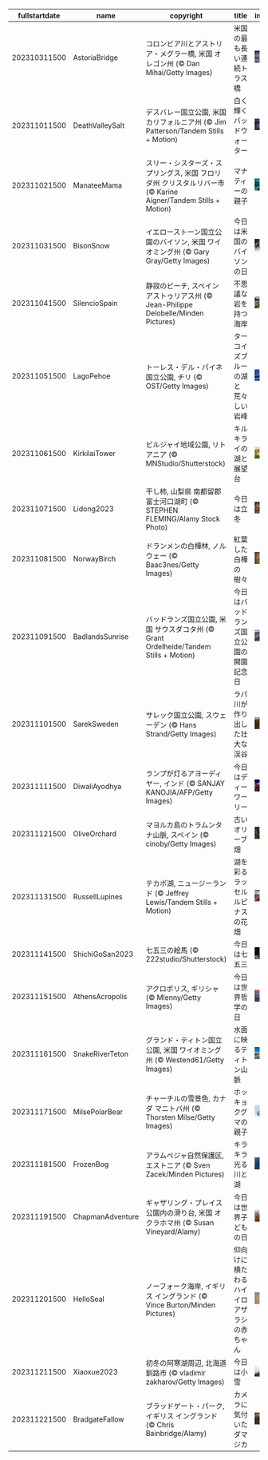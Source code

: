 |fullstartdate|name|copyright|title|image|
|--|--|--|--|--|
202310311500|AstoriaBridge|コロンビア川とアストリア・メグラー橋, 米国 オレゴン州 (© Dan Mihai/Getty Images)|米国の最も長い連続トラス橋|![](/ja-JP/2023/11/202310311500AstoriaBridge.jpg)|
202311011500|DeathValleySalt|デスバレー国立公園, 米国 カリフォルニア州 (© Jim Patterson/Tandem Stills + Motion)|白く輝くバッドウォーター|![](/ja-JP/2023/11/202311011500DeathValleySalt.jpg)|
202311021500|ManateeMama|スリー・シスターズ・スプリングス, 米国 フロリダ州 クリスタルリバー市 (© Karine Aigner/Tandem Stills + Motion)|マナティーの親子|![](/ja-JP/2023/11/202311021500ManateeMama.jpg)|
202311031500|BisonSnow|イエローストーン国立公園のバイソン, 米国 ワイオミング州 (© Gary Gray/Getty Images)|今日は米国のバイソンの日|![](/ja-JP/2023/11/202311031500BisonSnow.jpg)|
202311041500|SilencioSpain|静寂のビーチ, スペイン アストゥリアス州 (© Jean-Philippe Delobelle/Minden Pictures)|不思議な岩を持つ海岸|![](/ja-JP/2023/11/202311041500SilencioSpain.jpg)|
202311051500|LagoPehoe|トーレス・デル・パイネ国立公園, チリ (© OST/Getty Images)|ターコイズブルーの湖と荒々しい岩峰|![](/ja-JP/2023/11/202311051500LagoPehoe.jpg)|
202311061500|KirkilaiTower|ビルジャイ地域公園, リトアニア (© MNStudio/Shutterstock)|キルキライの湖と展望台|![](/ja-JP/2023/11/202311061500KirkilaiTower.jpg)|
202311071500|Lidong2023|干し柿, 山梨県 南都留郡 富士河口湖町 (© STEPHEN FLEMING/Alamy Stock Photo)|今日は立冬|![](/ja-JP/2023/11/202311071500Lidong2023.jpg)|
202311081500|NorwayBirch|ドランメンの白樺林, ノルウェー (© Baac3nes/Getty Images)|紅葉した白樺の樹々|![](/ja-JP/2023/11/202311081500NorwayBirch.jpg)|
202311091500|BadlandsSunrise|バッドランズ国立公園, 米国 サウスダコタ州 (© Grant Ordelheide/Tandem Stills + Motion)|今日はバッドランズ国立公園の開園記念日|![](/ja-JP/2023/11/202311091500BadlandsSunrise.jpg)|
202311101500|SarekSweden|サレック国立公園, スウェーデン (© Hans Strand/Getty Images)|ラパ川が作り出した壮大な渓谷|![](/ja-JP/2023/11/202311101500SarekSweden.jpg)|
202311111500|DiwaliAyodhya|ランプが灯るアヨーディヤー, インド (© SANJAY KANOJIA/AFP/Getty Images)|今日はディーワーリー|![](/ja-JP/2023/11/202311111500DiwaliAyodhya.jpg)|
202311121500|OliveOrchard|マヨルカ島のトラムンタナ山脈, スペイン (© cinoby/Getty Images)|古いオリーブ畑|![](/ja-JP/2023/11/202311121500OliveOrchard.jpg)|
202311131500|RussellLupines|テカポ湖, ニュージーランド (© Jeffrey Lewis/Tandem Stills + Motion)|湖を彩るラッセルルピナスの花畑|![](/ja-JP/2023/11/202311131500RussellLupines.jpg)|
202311141500|ShichiGoSan2023|七五三の絵馬 (© 222studio/Shutterstock)|今日は七五三|![](/ja-JP/2023/11/202311141500ShichiGoSan2023.jpg)|
202311151500|AthensAcropolis|アクロポリス, ギリシャ (© Mlenny/Getty Images)|今日は世界哲学の日|![](/ja-JP/2023/11/202311151500AthensAcropolis.jpg)|
202311161500|SnakeRiverTeton|グランド・ティトン国立公園, 米国 ワイオミング州 (© Westend61/Getty Images)|水面に映るティトン山脈|![](/ja-JP/2023/11/202311161500SnakeRiverTeton.jpg)|
202311171500|MilsePolarBear|チャーチルの雪景色, カナダ マニトバ州  (© Thorsten Milse/Getty Images)|ホッキョクグマの親子|![](/ja-JP/2023/11/202311171500MilsePolarBear.jpg)|
202311181500|FrozenBog|アラムペジャ自然保護区, エストニア (© Sven Zacek/Minden Pictures)|キラキラ光る川と湖|![](/ja-JP/2023/11/202311181500FrozenBog.jpg)|
202311191500|ChapmanAdventure|ギャザリング・プレイス公園内の滑り台, 米国 オクラホマ州 (© Susan Vineyard/Alamy)|今日は世界子どもの日|![](/ja-JP/2023/11/202311191500ChapmanAdventure.jpg)|
202311201500|HelloSeal|ノーフォーク海岸, イギリス イングランド (© Vince Burton/Minden Pictures)|仰向けに横たわるハイイロアザラシの赤ちゃん|![](/ja-JP/2023/11/202311201500HelloSeal.jpg)|
202311211500|Xiaoxue2023|初冬の阿寒湖周辺, 北海道 釧路市 (© vladimir zakharov/Getty Images)|今日は小雪|![](/ja-JP/2023/11/202311211500Xiaoxue2023.jpg)|
202311221500|BradgateFallow|ブラッドゲート・パーク, イギリス イングランド (© Chris Bainbridge/Alamy)|カメラに気付いたダマジカ|![](/ja-JP/2023/11/202311221500BradgateFallow.jpg)|
